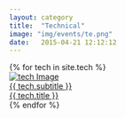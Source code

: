 ```yaml
---
layout: category
title:  "Technical"
image: "img/events/te.png"
date:   2015-04-21 12:12:12
---
```

<section class="no-padding" id="portfolio">
    <div class="container-fluid">
        <div class="row no-gutter">
            {% for tech in site.tech %}
                <div class="col-lg-4 col-sm-6 text-center col-md-4 col-md-offset-4">
                    <a href="{{ tech.url }}" class="portfolio-box">
                        <img src="{{ tech.image }}" class="img-responsive" alt="tech Image">
                        <div class="portfolio-box-caption">
                            <div class="portfolio-box-caption-content">
                                <div class="project-category text-faded">
                                    {{ tech.subtitle }}
                                </div>
                                <div class="project-name">
                                    {{ tech.title }}
                                </div>
                            </div>
                        </div>
                    </a>
                </div>
            {% endfor %}
        </div>
    </div>
</section>